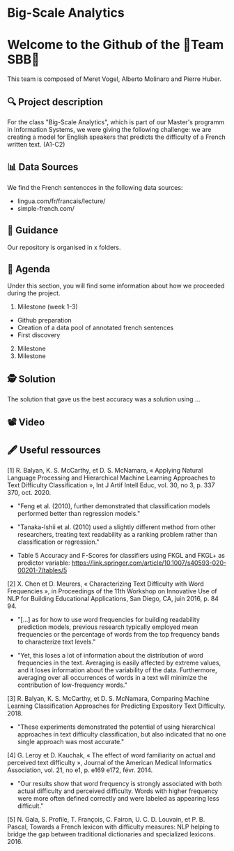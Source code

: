# Big-Scale Analytics
# Welcome to the Github of the **🚅Team SBB🚅**
This team is composed of Meret Vogel, Alberto Molinaro and Pierre Huber.

## 🔍 Project description
For the class "Big-Scale Analytics", which is part of our Master's programm in Information Systems, we were giving the following challenge: we are creating a model for English speakers that predicts the difficulty of a French written text. (A1-C2)

## 📊 Data Sources

We find the French sentencces in the following data sources:
* lingua.com/fr/francais/lecture/
* simple-french.com/

## 🦮 Guidance

Our repository is organised in x folders.

## 📅 Agenda

Under this section, you will find some information about how we proceeded during the project.

1. Milestone (week 1-3)
* Github preparation
* Creation of a data pool of annotated french sentences
* First discovery
2. Milestone
3. Milestone

## 🕵️ Solution

The solution that gave us the best accuracy was a solution using ...

## 📽️ Video

## 🖋 Useful ressources

[1]
R. Balyan, K. S. McCarthy, et D. S. McNamara, « Applying Natural Language Processing and Hierarchical Machine Learning Approaches to Text Difficulty Classification », Int J Artif Intell Educ, vol. 30, no 3, p. 337 370, oct. 2020.

* "Feng et al. (2010), further demonstrated that classification models performed better than regression models."

* "Tanaka-Ishii et al. (2010) used a slightly different method from other researchers, treating text readability as a ranking problem rather than classification or regression."

* Table 5 Accuracy and F-Scores for classifiers using FKGL and FKGL+ as predictor variable: https://link.springer.com/article/10.1007/s40593-020-00201-7/tables/5

[2]
X. Chen et D. Meurers, « Characterizing Text Difficulty with Word Frequencies », in Proceedings of the 11th Workshop on Innovative Use of NLP for Building Educational Applications, San Diego, CA, juin 2016, p. 84 94.

* "[...] as for how to use word frequencies for building readability prediction models, previous research typically employed mean frequencies or the percentage of words from the top frequency bands to characterize text levels."

* "Yet, this loses a lot of information about the distribution of word frequencies in the text. Averaging is easily affected by extreme values, and it loses information about the variability of the data. Furthermore, averaging over all occurrences of words in a text will minimize the contribution of low-frequency words."

[3]
R. Balyan, K. S. McCarthy, et D. S. McNamara, Comparing Machine Learning Classification Approaches for Predicting Expository Text Difficulty. 2018.

* "These experiments demonstrated the potential of using hierarchical approaches in text difficulty classification, but also indicated that no one single approach was most accurate."

[4]
G. Leroy et D. Kauchak, « The effect of word familiarity on actual and perceived text difficulty », Journal of the American Medical Informatics Association, vol. 21, no e1, p. e169 e172, févr. 2014.

* "Our results show that word frequency is strongly associated with both actual difficulty and perceived difficulty. Words with higher frequency were more often defined correctly and were labeled as appearing less difficult."

[5]
N. Gala, S. Profile, T. François, C. Fairon, U. C. D. Louvain, et P. B. Pascal, Towards a French lexicon with difficulty measures:  NLP helping to bridge the gap between traditional dictionaries and specialized lexicons. 2016.

